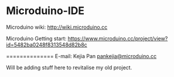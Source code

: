 ﻿Microduino-IDE
==============
Microduino wiki:
http://wiki.microduino.cc

Microduino Getting start:
https://www.microduino.cc/project/view?id=5482ba0248f8313548d82b8c

==============
E-mail:
Kejia Pan
pankejia@microduino.cc

Will be adding stuff here to revitalise my old project.
